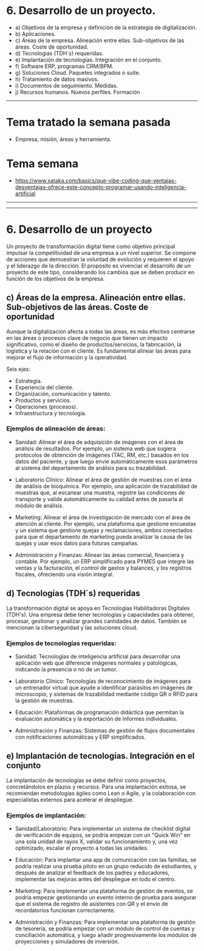 # 6. Desarrollo de un proyecto.
- a) Objetivos de la empresa y definición de la estrategia de digitalización.
- b) Aplicaciones.
- c) Áreas de la empresa. Alineación entre ellas. Sub-objetivos de las áreas. Coste de oportunidad.
- d) Tecnologias (TDH´s) requeridas.
- e) Implantación de tecnologías. Integración en el conjunto.
- f) Software ERP, programas CRM/BPM.
- g) Soluciones Cloud. Paquetes integrados o suite.
- h) Tratamiento de datos masivos.
- i) Documentos de seguimiento. Medidas.
- j) Recursos humanos. Nuevos perfiles. Formación

-------------

# Tema tratado la semana pasada
- Empresa, misión, áreas y herramienta.

# Tema semana
* https://www.xataka.com/basics/que-vibe-coding-que-ventajas-desventajas-ofrece-este-concepto-programar-usando-inteligencia-artificial

----------------
----------------

# 6. Desarrollo de un proyecto
Un proyecto de transformación digital tiene como objetivo principal impulsar la competitividad de una empresa a un nivel superior. Se compone de acciones que demuestran la voluntad de evolución y requieren el apoyo y el liderazgo de la dirección. El propósito es vivenciar el desarrollo de un proyecto de este tipo, considerando los cambios que se deben producir en función de los objetivos de la empresa.

## c) Áreas de la empresa. Alineación entre ellas. Sub-objetivos de las áreas. Coste de oportunidad
Aunque la digitalización afecta a todas las áreas, es más efectivo centrarse en las áreas o procesos clave de negocio que tienen un impacto significativo, como el diseño de productos/servicios, la fabricación, la logística y la relación con el cliente. Es fundamental alinear las áreas para mejorar el flujo de información y la operatividad.

Seis ejes:
- Estrategia.
- Experiencia del cliente.
- Organización, comunicación y talento.
- Productos y servicios.
- Operaciones (procesos).
- Infraestructura y tecnología.

### Ejemplos de alineación de áreas:

- Sanidad: Alinear el área de adquisición de imágenes con el área de análisis de resultados. Por ejemplo, un sistema web que sugiera protocolos de obtención de imágenes (TAC, RM, etc.) basados en los datos del paciente, y que luego envíe automáticamente esos parámetros al sistema del departamento de análisis para su trazabilidad.

- Laboratorio Clínico: Alinear el área de gestión de muestras con el área de análisis de bioquímica. Por ejemplo, una aplicación de trazabilidad de muestras que, al escanear una muestra, registre las condiciones de transporte y valide automáticamente su calidad antes de pasarla al módulo de análisis.

- Marketing: Alinear el área de investigación de mercado con el área de atención al cliente. Por ejemplo, una plataforma que gestione encuestas y un sistema que gestione quejas y reclamaciones, ambos conectados para que el departamento de marketing pueda analizar la causa de las quejas y usar esos datos para futuras campañas.

- Administración y Finanzas: Alinear las áreas comercial, financiera y contable. Por ejemplo, un ERP simplificado para PYMES que integre las ventas y la facturación, el control de gastos y balances, y los registros fiscales, ofreciendo una visión integral.

## d) Tecnologías (TDH´s) requeridas
La transformación digital se apoya en Tecnologías Habilitadoras Digitales (TDH's). Una empresa debe tener tecnologías y capacidades para obtener, procesar, gestionar y analizar grandes cantidades de datos. También se mencionan la ciberseguridad y las soluciones cloud.

### Ejemplos de tecnologías requeridas:

- Sanidad: Tecnologías de inteligencia artificial para desarrollar una aplicación web que diferencie imágenes normales y patológicas, indicando la presencia o no de un tumor.

- Laboratorio Clínico: Tecnologías de reconocimiento de imágenes para un entrenador virtual que ayude a identificar parásitos en imágenes de microscopio, y sistemas de trazabilidad mediante código QR o RFID para la gestión de muestras.

- Educación: Plataformas de programación didáctica que permitan la evaluación automática y la exportación de informes individuales.

- Administración y Finanzas: Sistemas de gestión de flujos documentales con notificaciones automáticas y ERP simplificados.

## e) Implantación de tecnologías. Integración en el conjunto
La implantación de tecnologías se debe definir como proyectos, concretándolos en plazos y recursos. Para una implantación exitosa, se recomiendan metodologías ágiles como Lean o Agile, y la colaboración con especialistas externos para acelerar el despliegue.

### Ejemplos de implantación:

- Sanidad/Laboratorio: Para implementar un sistema de checklist digital de verificación de equipos, se podría empezar con un "Quick Win" en una sola unidad de rayos X, validar su funcionamiento y, una vez optimizado, escalar el proyecto a todas las unidades.

- Educación: Para implantar una app de comunicación con las familias, se podría realizar una prueba piloto en un grupo reducido de estudiantes, y después de analizar el feedback de los padres y educadores, implementar las mejoras antes del despliegue en todo el centro.

- Marketing: Para implementar una plataforma de gestión de eventos, se podría empezar gestionando un evento interno de prueba para asegurar que el sistema de registro de asistentes con QR y el envío de recordatorios funcionan correctamente.

- Administración y Finanzas: Para implementar una plataforma de gestión de tesorería, se podría empezar con un módulo de control de cuentas y conciliación automática, y luego añadir progresivamente los módulos de proyecciones y simuladores de inversión.
